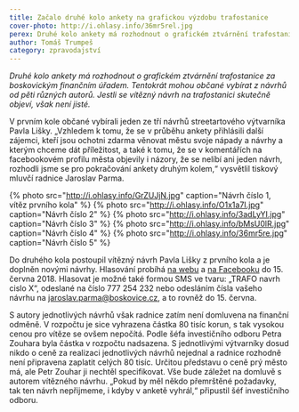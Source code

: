 ```yaml
---
title: Začalo druhé kolo ankety na grafickou výzdobu trafostanice
cover-photo: http://i.ohlasy.info/36mr5rel.jpg
perex: Druhé kolo ankety má rozhodnout o grafickém ztvárnění trafostanice za boskovickým finančním úřadem. Tentokrát mohou občané vybírat z návrhů od pěti různých autorů.
author: Tomáš Trumpeš
category: zpravodajství
---
```


*Druhé kolo ankety má rozhodnout o grafickém ztvárnění trafostanice za boskovickým finančním úřadem. Tentokrát mohou občané vybírat z návrhů od pěti různých autorů. Jestli se vítězný návrh na trafostanici skutečně objeví, však není jisté.*

V prvním kole občané vybírali jeden ze tří návrhů streetartového výtvarníka Pavla Lišky. „Vzhledem k tomu, že se v průběhu ankety přihlásili další zájemci, kteří jsou ochotni zdarma věnovat městu svoje nápady a návrhy a kterým chceme dát příležitost, a také k tomu, že se v komentářích na facebookovém profilu města objevily i názory, že se nelíbí ani jeden návrh, rozhodli jsme se pro pokračování ankety druhým kolem,“ vysvětlil tiskový mluvčí radnice Jaroslav Parma.

{% photo src="http://i.ohlasy.info/GrZUJjN.jpg" caption="Návrh číslo 1, vítěz prvního kola" %}
{% photo src="http://i.ohlasy.info/O1x1a7I.jpg" caption="Návrh číslo 2" %}
{% photo src="http://i.ohlasy.info/3adLyYI.jpg" caption="Návrh číslo 3" %}
{% photo src="http://i.ohlasy.info/bMsU0lR.jpg" caption="Návrh číslo 4" %}
{% photo src="http://i.ohlasy.info/36mr5re.jpg" caption="Návrh číslo 5" %}


Do druhého kola postoupil vítězný návrh Pavla Lišky z prvního kola a je doplněn novými návrhy. Hlasování probíhá [na webu](http://www.mojeanketa.cz/pruzkum/264776482/) a [na Facebooku](https://www.facebook.com/mestoboskovice/posts/1697953603620596) do 15. června 2018. Hlasovat je možné také formou SMS ve tvaru: „TRAFO navrh cislo X“, odeslané na číslo 777 254 232 nebo odesláním čísla vašeho návrhu na <jaroslav.parma@boskovice.cz>, a to rovněž do 15. června.

S autory jednotlivých návrhů však radnice zatím není domluvena na finanční odměně. V rozpočtu je sice vyhrazena částka 80 tisíc korun, s tak vysokou cenou pro vítěze se ovšem nepočítá. Podle šéfa investičního odboru Petra Zouhara byla částka v rozpočtu nadsazena. S jednotlivými výtvarníky dosud nikdo o ceně za realizaci jednotlivých návrhů nejednal a radnice rozhodně není připravena zaplatit celých 80 tisíc. Určitou představu o ceně prý město má, ale Petr Zouhar ji nechtěl specifikovat. Vše bude záležet na domluvě s autorem vítězného návrhu. „Pokud by měl někdo přemrštěné požadavky, tak ten návrh nepřijmeme, i kdyby v anketě vyhrál,“ připustil šéf investičního odboru.
